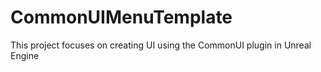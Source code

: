 # CommonUIMenuTemplate
This project focuses on creating UI using the CommonUI plugin in Unreal Engine
